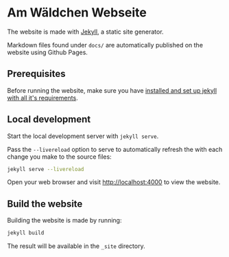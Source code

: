 # Am Wäldchen Webseite

The website is made with [Jekyll](https://jekyllrb.com/), a static site generator.

Markdown files found under `docs/` are automatically published on the website using Github Pages.


## Prerequisites

Before running the website, make sure you have
[installed and set up jekyll with all it's requirements](https://jekyllrb.com/docs/).


## Local development

Start the local development server with `jekyll serve`.

Pass the `--livereload` option to serve to automatically refresh the
with each change you make to the source files:

```sh
jekyll serve --livereload
```

Open your web browser and visit <http://localhost:4000> to view the website.


## Build the website

Building the website is made by running:

```sh
jekyll build
```

The result will be available in the `_site` directory.

